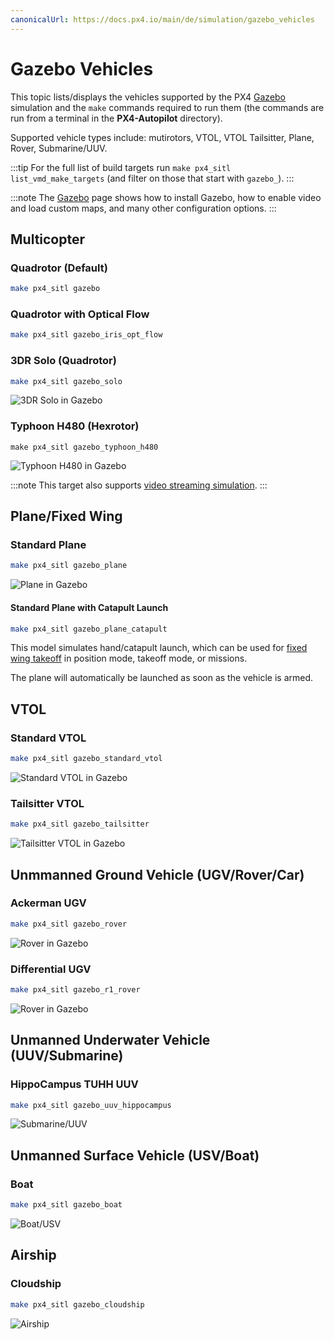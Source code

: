 ```yaml
---
canonicalUrl: https://docs.px4.io/main/de/simulation/gazebo_vehicles
---
```


# Gazebo Vehicles

This topic lists/displays the vehicles supported by the PX4 [Gazebo](../simulation/gazebo.md) simulation and the `make` commands required to run them (the commands are run from a terminal in the **PX4-Autopilot** directory).

Supported vehicle types include: mutirotors, VTOL, VTOL Tailsitter, Plane, Rover, Submarine/UUV.

:::tip
For the full list of build targets run `make px4_sitl list_vmd_make_targets` (and filter on those that start with `gazebo_`).
:::

:::note
The [Gazebo](../simulation/gazebo.md) page shows how to install Gazebo, how to enable video and load custom maps, and many other configuration options.
:::

## Multicopter

<a id="quadrotor"></a>

### Quadrotor (Default)

```sh
make px4_sitl gazebo
```

<a id="quadrotor_optical_flow"></a>

### Quadrotor with Optical Flow

```sh
make px4_sitl gazebo_iris_opt_flow
```

<a id="3dr_solo"></a>

### 3DR Solo (Quadrotor)

```sh
make px4_sitl gazebo_solo
```

![3DR Solo in Gazebo](../../assets/simulation/gazebo/vehicles/solo.png)

<a id="typhoon_h480"></a>

### Typhoon H480 (Hexrotor)

```
make px4_sitl gazebo_typhoon_h480
```

![Typhoon H480 in Gazebo](../../assets/simulation/gazebo/vehicles/typhoon.jpg)

:::note
This target also supports [video streaming simulation](../simulation/gazebo.md#video-streaming).
:::

<a id="fixed_wing"></a>

## Plane/Fixed Wing

<a id="standard_plane"></a>

### Standard Plane

```sh
make px4_sitl gazebo_plane
```

![Plane in Gazebo](../../assets/simulation/gazebo/vehicles/plane.png)

<a id="standard_plane_catapult"></a>

#### Standard Plane with Catapult Launch

```sh
make px4_sitl gazebo_plane_catapult
```

This model simulates hand/catapult launch, which can be used for [fixed wing takeoff](../flying/fixed_wing_takeoff.md#fixed-wing-takeoff) in position mode, takeoff mode, or missions.

The plane will automatically be launched as soon as the vehicle is armed.


## VTOL

<a id="standard_vtol"></a>

### Standard VTOL

```sh
make px4_sitl gazebo_standard_vtol
```

![Standard VTOL in Gazebo](../../assets/simulation/gazebo/vehicles/standard_vtol.png)

<a id="tailsitter_vtol"></a>

### Tailsitter VTOL

```sh
make px4_sitl gazebo_tailsitter
```

![Tailsitter VTOL in Gazebo](../../assets/simulation/gazebo/vehicles/tailsitter.png)

<a id="ugv"></a>

## Unmmanned Ground Vehicle (UGV/Rover/Car)

<a id="ugv_ackerman"></a>

### Ackerman UGV

```sh
make px4_sitl gazebo_rover
```

![Rover in Gazebo](../../assets/simulation/gazebo/vehicles/rover.png)

<a id="ugv_differential"></a>

### Differential UGV

```sh
make px4_sitl gazebo_r1_rover
```

![Rover in Gazebo](../../assets/simulation/gazebo/vehicles/r1_rover.png)

<a id="uuv"></a>

## Unmanned Underwater Vehicle (UUV/Submarine)

<a id="uuv_hippocampus"></a>

### HippoCampus TUHH UUV

```sh
make px4_sitl gazebo_uuv_hippocampus
```

![Submarine/UUV](../../assets/simulation/gazebo/vehicles/hippocampus.png)

<a id="usv"></a>

## Unmanned Surface Vehicle (USV/Boat)

<a id="usv_boat"></a>

### Boat

```sh
make px4_sitl gazebo_boat
```

![Boat/USV](../../assets/simulation/gazebo/vehicles/boat.png)

<a id="airship"></a>

## Airship

<a id="cloudship"></a>

### Cloudship

```sh
make px4_sitl gazebo_cloudship
```

![Airship](../../assets/simulation/gazebo/vehicles/airship.png)
